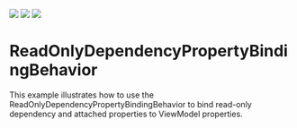 <!-- default badges list -->
![](https://img.shields.io/endpoint?url=https://codecentral.devexpress.com/api/v1/VersionRange/203780262/21.1.5%2B)
[![](https://img.shields.io/badge/Open_in_DevExpress_Support_Center-FF7200?style=flat-square&logo=DevExpress&logoColor=white)](https://supportcenter.devexpress.com/ticket/details/T830758)
[![](https://img.shields.io/badge/📖_How_to_use_DevExpress_Examples-e9f6fc?style=flat-square)](https://docs.devexpress.com/GeneralInformation/403183)
<!-- default badges end -->
# ReadOnlyDependencyPropertyBindingBehavior

This example illustrates how to use the ReadOnlyDependencyPropertyBindingBehavior to bind read-only dependency and attached properties to ViewModel properties.
